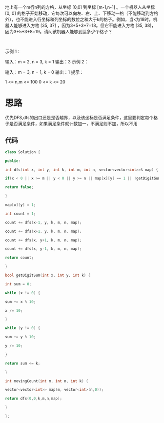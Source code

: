 地上有一个m行n列的方格，从坐标 [0,0] 到坐标 [m-1,n-1] 。一个机器人从坐标 [0, 0] 的格子开始移动，它每次可以向左、右、上、下移动一格（不能移动到方格外），也不能进入行坐标和列坐标的数位之和大于k的格子。例如，当k为18时，机器人能够进入方格 [35, 37] ，因为3+5+3+7=18。但它不能进入方格 [35, 38]，因为3+5+3+8=19。请问该机器人能够到达多少个格子？

 

示例 1：

输入：m = 2, n = 3, k = 1
输出：3
示例 2：

输入：m = 3, n = 1, k = 0
输出：1
提示：

1 <= n,m <= 100
0 <= k <= 20
# 思路
优先DFS,dfs的出口还是是否越界，以及该坐标是否满足条件，这里要判定每个格子是否满足条件，如果满足条件就计数加一，不满足则不加，所以不用

## 代码
```c++
class Solution {

public:

int dfs(int x, int y, int k, int m, int n, vector<vector<int>>& map) {

if(x < 0 || x >= m || y < 0 || y >= n || map[x][y] == 1 || !getDigitSum(x,y,k)) {

return false;

}

map[x][y] = 1;

int count = 1;

count += dfs(x-1, y, k, m, n, map);

count += dfs(x+1, y, k, m, n, map);

count += dfs(x, y+1, k, m, n, map);

count += dfs(x, y-1, k, m, n, map);

return count;

}

bool getDigitSum(int x, int y, int k) {

int sum = 0;

while (x != 0) {

sum += x % 10;

x /= 10;

}

while (y != 0) {

sum += y % 10;

y /= 10;

}

return sum <= k;

}

int movingCount(int m, int n, int k) {

vector<vector<int>> map(m, vector<int>(n,0));

return dfs(0,0,k,m,n,map);

}

};
```
